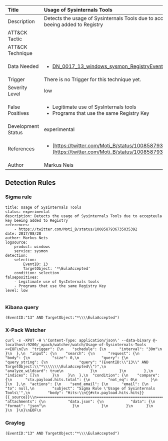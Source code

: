 | Title                | Usage of Sysinternals Tools                                                                                                                                                 |
|:---------------------|:------------------------------------------------------------------------------------------------------------------------------------------------------------|
| Description          | Detects the usage of Sysinternals Tools due to accepteula key beeing added to Registry                                                                                                                                           |
| ATT&amp;CK Tactic    | <ul></ul>  |
| ATT&amp;CK Technique | <ul></ul>                             |
| Data Needed          | <ul><li>[DN_0017_13_windows_sysmon_RegistryEvent](../Data_Needed/DN_0017_13_windows_sysmon_RegistryEvent.md)</li></ul>                                                         |
| Trigger              |  There is no Trigger for this technique yet.  |
| Severity Level       | low                                                                                                                                                 |
| False Positives      | <ul><li>Legitimate use of SysInternals tools</li><li>Programs that use the same Registry Key</li></ul>                                                                  |
| Development Status   | experimental                                                                                                                                                |
| References           | <ul><li>[https://twitter.com/Moti_B/status/1008587936735035392](https://twitter.com/Moti_B/status/1008587936735035392)</li></ul>                                                          |
| Author               | Markus Neis                                                                                                                                                |


## Detection Rules

### Sigma rule

```
title: Usage of Sysinternals Tools 
status: experimental
description: Detects the usage of Sysinternals Tools due to accepteula key beeing added to Registry 
references:
    - https://twitter.com/Moti_B/status/1008587936735035392
date: 2017/08/28
author: Markus Neis
logsource:
    product: windows
    service: sysmon
detection:
    selection:
        EventID: 13
        TargetObject: '*\EulaAccepted'
    condition: selection
falsepositives:
    - Legitimate use of SysInternals tools
    - Programs that use the same Registry Key
level: low


```





### Kibana query

```
(EventID:"13" AND TargetObject:"*\\\\EulaAccepted")
```





### X-Pack Watcher

```
curl -s -XPUT -H \'Content-Type: application/json\' --data-binary @- localhost:9200/_xpack/watcher/watch/Usage-of-Sysinternals-Tools <<EOF\n{\n  "trigger": {\n    "schedule": {\n      "interval": "30m"\n    }\n  },\n  "input": {\n    "search": {\n      "request": {\n        "body": {\n          "size": 0,\n          "query": {\n            "query_string": {\n              "query": "(EventID:\\"13\\" AND TargetObject:\\"*\\\\\\\\EulaAccepted\\")",\n              "analyze_wildcard": true\n            }\n          }\n        },\n        "indices": []\n      }\n    }\n  },\n  "condition": {\n    "compare": {\n      "ctx.payload.hits.total": {\n        "not_eq": 0\n      }\n    }\n  },\n  "actions": {\n    "send_email": {\n      "email": {\n        "to": null,\n        "subject": "Sigma Rule \'Usage of Sysinternals Tools\'",\n        "body": "Hits:\\n{{#ctx.payload.hits.hits}}{{_source}}\\n================================================================================\\n{{/ctx.payload.hits.hits}}",\n        "attachments": {\n          "data.json": {\n            "data": {\n              "format": "json"\n            }\n          }\n        }\n      }\n    }\n  }\n}\nEOF\n
```





### Graylog

```
(EventID:"13" AND TargetObject:"*\\\\EulaAccepted")
```

